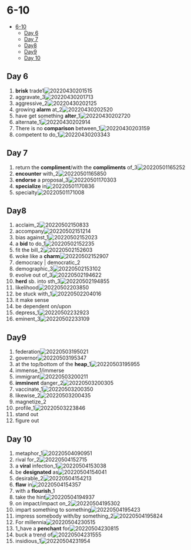# 6-10

- [6-10](#6-10)
  - [Day 6](#day-6)
  - [Day 7](#day-7)
  - [Day8](#day8)
  - [Day9](#day9)
  - [Day 10](#day-10)

## Day 6

1. **brisk** trade1![20220430201515](https://raw.githubusercontent.com/Logible/Image/main/note_image/20220430201515.png)
2. aggravate_3![20220430201713](https://raw.githubusercontent.com/Logible/Image/main/note_image/20220430201713.png)
3. aggressive_2![20220430202125](https://raw.githubusercontent.com/Logible/Image/main/note_image/20220430202125.png)
4. growing **alarm** at_2![20220430202520](https://raw.githubusercontent.com/Logible/Image/main/note_image/20220430202520.png)
5. have get something **alter**_1![20220430202720](https://raw.githubusercontent.com/Logible/Image/main/note_image/20220430202720.png)
6. alternate_1![20220430202914](https://raw.githubusercontent.com/Logible/Image/main/note_image/20220430202914.png)
7. There is no **comparison** between_1![20220430203159](https://raw.githubusercontent.com/Logible/Image/main/note_image/20220430203159.png)
8. competent to do_1![20220430203343](https://raw.githubusercontent.com/Logible/Image/main/note_image/20220430203343.png)

## Day 7

1. return the **compliment**/with the **compliments** of_3![20220501165252](https://raw.githubusercontent.com/Logible/Image/main/note_image/20220501165252.png)
2. **encounter** with_2![20220501165850](https://raw.githubusercontent.com/Logible/Image/main/note_image/20220501165850.png)
3. **endorse** a proposal_3![20220501170303](https://raw.githubusercontent.com/Logible/Image/main/note_image/20220501170303.png)
4. **specialize** in![20220501170836](https://raw.githubusercontent.com/Logible/Image/main/note_image/20220501170836.png)
5. specialty![20220501171008](https://raw.githubusercontent.com/Logible/Image/main/note_image/20220501171008.png)

## Day8

1. acclaim_2![20220502150833](https://raw.githubusercontent.com/Logible/Image/main/note_image/20220502150833.png)
2. accompany![20220502151214](https://raw.githubusercontent.com/Logible/Image/main/note_image/20220502151214.png)
3. bias against_1![20220502152023](https://raw.githubusercontent.com/Logible/Image/main/note_image/20220502152023.png)
4. a **bid** to do_1![20220502152235](https://raw.githubusercontent.com/Logible/Image/main/note_image/20220502152235.png)
5. fit the bill_2![20220502152603](https://raw.githubusercontent.com/Logible/Image/main/note_image/20220502152603.png)
6. woke like a **charm**![20220502152907](https://raw.githubusercontent.com/Logible/Image/main/note_image/20220502152907.png)
7. democracy | democratic_2
8. demographic_3![20220502153102](https://raw.githubusercontent.com/Logible/Image/main/note_image/20220502153102.png)
9. evolve out of_3![20220502194622](https://raw.githubusercontent.com/Logible/Image/main/note_image/20220502194622.png)
10. **herd** sb. into sth_3![20220502194855](https://raw.githubusercontent.com/Logible/Image/main/note_image/20220502194855.png)
11. likelihood![20220502203850](https://raw.githubusercontent.com/Logible/Image/main/note_image/20220502203850.png)
12. be stuck with_1![20220502204016](https://raw.githubusercontent.com/Logible/Image/main/note_image/20220502204016.png)
13. it make sense
14. be dependent on/upon
15. depress_1![20220502232923](https://raw.githubusercontent.com/Logible/Image/main/note_image/20220502232923.png)
16. eminent_3![20220502233109](https://raw.githubusercontent.com/Logible/Image/main/note_image/20220502233109.png)

## Day9

1. federation![20220503195021](https://raw.githubusercontent.com/Logible/Image/main/note_image/20220503195021.png)
2. governor![20220503195347](https://raw.githubusercontent.com/Logible/Image/main/note_image/20220503195347.png)
3. at the top/bottom of the **heap**_1![20220503195955](https://raw.githubusercontent.com/Logible/Image/main/note_image/20220503195955.png)
4. immense_1/immerse
5. immigrant![20220503200211](https://raw.githubusercontent.com/Logible/Image/main/note_image/20220503200211.png)
6. **imminent** danger_2![20220503200305](https://raw.githubusercontent.com/Logible/Image/main/note_image/20220503200305.png)
7. vaccinate_1![20220503200350](https://raw.githubusercontent.com/Logible/Image/main/note_image/20220503200350.png)
8. likewise_2![20220503200435](https://raw.githubusercontent.com/Logible/Image/main/note_image/20220503200435.png)
9. magnetize_2
10. profile_1![20220503223846](https://raw.githubusercontent.com/Logible/Image/main/note_image/20220503223846.png)
11. stand out
12. figure out

## Day 10

1. metaphor_1![20220504090951](https://raw.githubusercontent.com/Logible/Image/main/note_image/20220504090951.png)
2. rival for_2![20220504152715](https://raw.githubusercontent.com/Logible/Image/main/note_image/20220504152715.png)
3. a **viral** infection_1![20220504153038](https://raw.githubusercontent.com/Logible/Image/main/note_image/20220504153038.png)
4. be **designated** as![20220504154041](https://raw.githubusercontent.com/Logible/Image/main/note_image/20220504154041.png)
5. desirable_2![20220504154213](https://raw.githubusercontent.com/Logible/Image/main/note_image/20220504154213.png)
6. **flaw** in![20220504154357](https://raw.githubusercontent.com/Logible/Image/main/note_image/20220504154357.png)
7. with a **flourish**_1
8. take the hint![20220504194937](https://raw.githubusercontent.com/Logible/Image/main/note_image/20220504194937.png)
9. on impact/impact on_2![20220504195302](https://raw.githubusercontent.com/Logible/Image/main/note_image/20220504195302.png)
10. impart something to something![20220504195423](https://raw.githubusercontent.com/Logible/Image/main/note_image/20220504195423.png)
11. impress somebody with/by something_2![20220504195824](https://raw.githubusercontent.com/Logible/Image/main/note_image/20220504195824.png)
12. For millennia![20220504230515](https://raw.githubusercontent.com/Logible/Image/main/note_image/20220504230515.png)
13. 1_have a **penchant** for![20220504230815](https://raw.githubusercontent.com/Logible/Image/main/note_image/20220504230815.png)
14. buck a trend of![20220504231555](https://raw.githubusercontent.com/Logible/Image/main/note_image/20220504231555.png)
15. insidious_1![20220504231954](https://raw.githubusercontent.com/Logible/Image/main/note_image/20220504231954.png)
